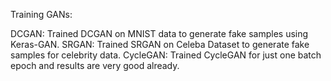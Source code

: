 Training GANs:

DCGAN:
Trained DCGAN on MNIST data to generate fake samples using Keras-GAN.
SRGAN:
Trained SRGAN on Celeba Dataset to generate fake samples for celebrity data.
CycleGAN:
Trained CycleGAN for just one batch epoch and results are very good already.
